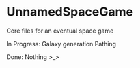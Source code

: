 UnnamedSpaceGame
================

Core files for an eventual space game

In Progress:
Galaxy generation
Pathing

Done:
Nothing >_>
